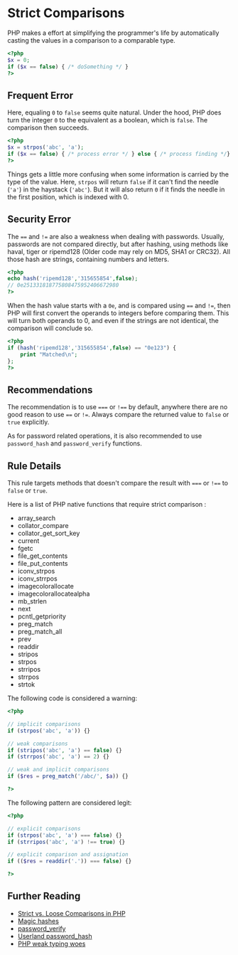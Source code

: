 <!-- Good Practices -->
# Strict Comparisons

PHP makes a effort at simplifying the programmer's life by automatically casting the values in a comparison to a comparable type. 

```php
<?php
$x = 0;
if ($x == false) { /* doSomething */ }
?>
```
## Frequent Error

Here, equaling `0` to `false` seems quite natural. Under the hood, PHP does turn the integer `0` to the equivalent as a boolean, which is `false`. The comparison then succeeds. 

```php
<?php
$x = strpos('abc', 'a');
if ($x == false) { /* process error */ } else { /* process finding */}
?>
```
Things gets a little more confusing when some information is carried by the type of the value. Here, `strpos` will return `false` if it can't find the needle (`'a'`) in the haystack (`'abc'`). But it will also return `0` if it finds the needle in the first position, which is indexed with 0. 

## Security Error

The `==` and `!=` are also a weakness when dealing with passwords. Usually, passwords are not compared directly, but after hashing, using methods like haval, tiger or ripemd128 (Older code may rely on MD5, SHA1 or CRC32). All those hash are strings, containing numbers and letters.

```php
<?php
echo hash('ripemd128','315655854',false);
// 0e251331818775808475952406672980
?>
```

When the hash value starts with a `0e`, and is compared using `==` and `!=`, then PHP will first convert the operands to integers before comparing them. This will turn both operands to 0, and even if the strings are not identical, the comparison will conclude so.

```php
<?php
if (hash('ripemd128','315655854',false) == "0e123") {
	print "Matched\n";
};
?>
```

## Recommendations

The recommendation is to use `===` or `!==` by default, anywhere there are no good reason to use `==` or `!=`. Always compare the returned value to `false` or `true` explicitly.

As for password related operations, it is also recommended to use `password_hash` and `password_verify` functions.

## Rule Details

This rule targets methods that doesn't compare the result with `===` or `!==` to  `false` or `true`.

Here is a list of PHP native functions that require strict comparison : 

* array\_search
* collator\_compare
* collator\_get\_sort\_key
* current
* fgetc
* file\_get\_contents
* file\_put\_contents
* iconv\_strpos
* iconv\_strrpos
* imagecolorallocate
* imagecolorallocatealpha
* mb\_strlen
* next
* pcntl\_getpriority
* preg\_match
* preg\_match\_all
* prev
* readdir
* stripos
* strpos
* strripos
* strrpos
* strtok

The following code is considered a warning:

```php
<?php

// implicit comparisons
if (strpos('abc', 'a')) {}

// weak comparisons
if (stripos('abc', 'a') == false) {}
if (strrpos('abc', 'a') == 2) {}

// weak and implicit comparisons
if ($res = preg_match('/abc/', $a)) {}

?>
```

The following pattern are considered legit:

```php
<?php

// explicit comparisons
if (strpos('abc', 'a') === false) {}
if (strripos('abc', 'a') !== true) {}

// explicit comparison and assignation
if (($res = readdir('.')) === false) {}

?>
```

<!--
## When Not To Use It

-->

## Further Reading
* [Strict vs. Loose Comparisons in PHP](http://www.copterlabs.com/blog/strict-vs-loose-comparisons-in-php/)
* [Magic hashes](https://blog.whitehatsec.com/magic-hashes/)
* [password_verify](http://php.net/password_verify)
* [Userland password_hash](https://github.com/ircmaxell/password_compat)
* [PHP weak typing woes](http://pen-testing.sans.org/blog/2014/12/18/php-weak-typing-woes-with-some-pontification-about-code-and-pen-testing)

